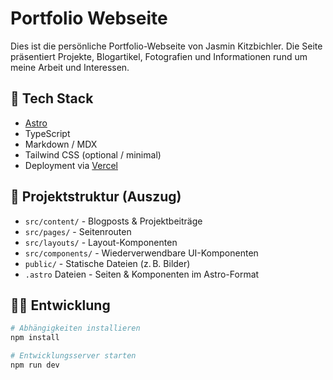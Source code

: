 # Portfolio Webseite

Dies ist die persönliche Portfolio-Webseite von Jasmin Kitzbichler. Die Seite präsentiert Projekte, Blogartikel, Fotografien und Informationen rund um meine Arbeit und Interessen.

## 🚀 Tech Stack

- [Astro](https://astro.build/)
- TypeScript
- Markdown / MDX
- Tailwind CSS (optional / minimal)
- Deployment via [Vercel](https://vercel.com/)

## 📁 Projektstruktur (Auszug)

- `src/content/` - Blogposts & Projektbeiträge
- `src/pages/` - Seitenrouten
- `src/layouts/` - Layout-Komponenten
- `src/components/` - Wiederverwendbare UI-Komponenten
- `public/` - Statische Dateien (z. B. Bilder)
- `.astro` Dateien - Seiten & Komponenten im Astro-Format

## 🧑‍💻 Entwicklung

```bash
# Abhängigkeiten installieren
npm install

# Entwicklungsserver starten
npm run dev
